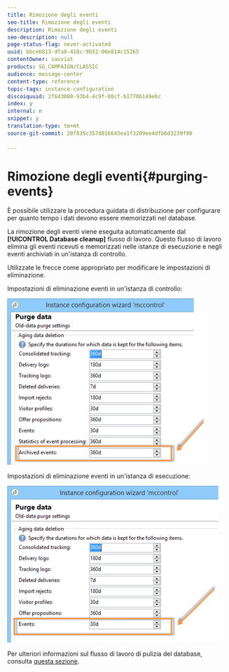 ```yaml
---
title: Rimozione degli eventi
seo-title: Rimozione degli eventi
description: Rimozione degli eventi
seo-description: null
page-status-flag: never-activated
uuid: bbce6813-dfa8-418c-9b52-06e814c15265
contentOwner: sauviat
products: SG_CAMPAIGN/CLASSIC
audience: message-center
content-type: reference
topic-tags: instance-configuration
discoiquuid: 2f643080-93b4-4c9f-80cf-b1770b149e6c
index: y
internal: n
snippet: y
translation-type: tm+mt
source-git-commit: 20f835c357d016643ea1f3209ee4dfb6d3239f90

---
```



# Rimozione degli eventi{#purging-events}

È possibile utilizzare la procedura guidata di distribuzione per configurare per quanto tempo i dati devono essere memorizzati nel database.

La rimozione degli eventi viene eseguita automaticamente dal **[!UICONTROL Database cleanup]** flusso di lavoro. Questo flusso di lavoro elimina gli eventi ricevuti e memorizzati nelle istanze di esecuzione e negli eventi archiviati in un&#39;istanza di controllo.

Utilizzate le frecce come appropriato per modificare le impostazioni di eliminazione.

Impostazioni di eliminazione eventi in un&#39;istanza di controllo:

![](assets/messagecenter_delete_events_001.png)

Impostazioni di eliminazione eventi in un&#39;istanza di esecuzione:

![](assets/messagecenter_delete_events_002.png)

Per ulteriori informazioni sul flusso di lavoro di pulizia del database, consulta [questa sezione](../../production/using/database-cleanup-workflow.md).
